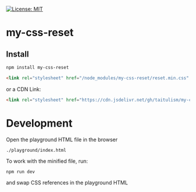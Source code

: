 [![License: MIT](https://img.shields.io/badge/License-MIT-blue.svg)](https://opensource.org/licenses/MIT)

my-css-reset
============

## Install
```sh
npm install my-css-reset
```

```html
<link rel="stylesheet" href="/node_modules/my-css-reset/reset.min.css" />
```

or a CDN Link:
```html
<link rel="stylesheet" href="https://cdn.jsdelivr.net/gh/taitulism/my-css-reset@latest/dist/reset.min.css" />
```







Development
===========

Open the playground HTML file in the browser
```
./playground/index.html
```

To work with the minified file, run:
```sh
npm run dev
```
and swap CSS references in the playground HTML
